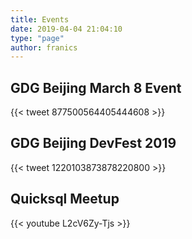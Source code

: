 ```yaml
---
title: Events
date: 2019-04-04 21:04:10
type: "page"
author: franics
---
```


## GDG Beijing March 8 Event

{{< tweet 877500564405444608 >}}

## GDG Beijing DevFest 2019

{{< tweet 1220103873878220800 >}}

## Quicksql Meetup

{{< youtube L2cV6Zy-Tjs >}}